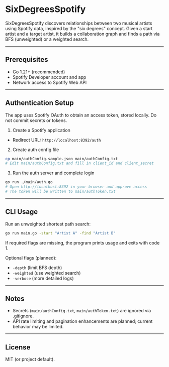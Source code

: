 # SixDegreesSpotify

SixDegreesSpotify discovers relationships between two musical artists using Spotify data, inspired by the "six degrees" concept. Given a start artist and a target artist, it builds a collaboration graph and finds a path via BFS (unweighted) or a weighted search.

---

## Prerequisites
- Go 1.21+ (recommended)
- Spotify Developer account and app
- Network access to Spotify Web API

---

## Authentication Setup
The app uses Spotify OAuth to obtain an access token, stored locally. Do not commit secrets or tokens.

1) Create a Spotify application
- Redirect URL: `http://localhost:8392/auth`

2) Create auth config file
```bash
cp main/authConfig.sample.json main/authConfig.txt
# Edit main/authConfig.txt and fill in client_id and client_secret
```

3) Run the auth server and complete login
```bash
go run ./main/auth.go
# Open http://localhost:8392 in your browser and approve access
# The token will be written to main/authToken.txt
```

---

## CLI Usage
Run an unweighted shortest path search:
```bash
go run main.go -start "Artist A" -find "Artist B"
```

If required flags are missing, the program prints usage and exits with code 1.

Optional flags (planned):
- `-depth` (limit BFS depth)
- `-weighted` (use weighted search)
- `-verbose` (more detailed logs)

---

## Notes
- Secrets (`main/authConfig.txt`, `main/authToken.txt`) are ignored via .gitignore.
- API rate limiting and pagination enhancements are planned; current behavior may be limited.

---

## License
MIT (or project default).